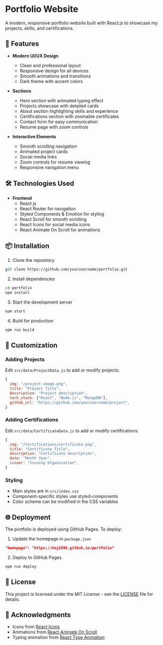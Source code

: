 # Portfolio Website

A modern, responsive portfolio website built with React.js to showcase my projects, skills, and certifications.

## 🚀 Features

- **Modern UI/UX Design**
  - Clean and professional layout
  - Responsive design for all devices
  - Smooth animations and transitions
  - Dark theme with accent colors

- **Sections**
  - Hero section with animated typing effect
  - Projects showcase with detailed cards
  - About section highlighting skills and experience
  - Certifications section with zoomable certificates
  - Contact form for easy communication
  - Resume page with zoom controls

- **Interactive Elements**
  - Smooth scrolling navigation
  - Animated project cards
  - Social media links
  - Zoom controls for resume viewing
  - Responsive navigation menu

## 🛠️ Technologies Used

- **Frontend**
  - React.js
  - React Router for navigation
  - Styled Components & Emotion for styling
  - React Scroll for smooth scrolling
  - React Icons for social media icons
  - React Animate On Scroll for animations

## 📦 Installation

1. Clone the repository
```bash
git clone https://github.com/yourusername/portfolio.git
```

2. Install dependencies
```bash
cd portfolio
npm install
```

3. Start the development server
```bash
npm start
```

4. Build for production
```bash
npm run build
```

## 🎨 Customization

### Adding Projects
Edit `src/data/ProjectData.js` to add or modify projects:
```javascript
{
  img: "/project-image.png",
  title: "Project Title",
  description: "Project description",
  tech_stack: ["React", "Node.js", "MongoDB"],
  github_url: "https://github.com/yourusername/project",
}
```

### Adding Certifications
Edit `src/data/CertificateData.js` to add or modify certifications:
```javascript
{
  img: "/Certifications/certificate.png",
  title: "Certificate Title",
  description: "Certificate description",
  date: "Month Year",
  issuer: "Issuing Organization",
}
```

### Styling
- Main styles are in `src/index.css`
- Component-specific styles use styled-components
- Color scheme can be modified in the CSS variables

## 🌐 Deployment

The portfolio is deployed using GitHub Pages. To deploy:

1. Update the homepage in `package.json`
```json
"homepage": "https://Anj2805.github.io/portfolio"
```

2. Deploy to GitHub Pages
```bash
npm run deploy
```

## 📝 License

This project is licensed under the MIT License - see the [LICENSE](LICENSE) file for details.

## 🙏 Acknowledgments

- Icons from [React Icons](https://react-icons.github.io/react-icons/)
- Animations from [React Animate On Scroll](https://dbramwell.github.io/react-animate-on-scroll/)
- Typing animation from [React Type Animation](https://www.npmjs.com/package/react-type-animation)
